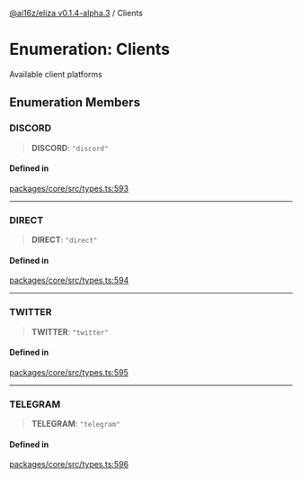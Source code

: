 [@ai16z/eliza v0.1.4-alpha.3](../index.md) / Clients

# Enumeration: Clients

Available client platforms

## Enumeration Members

### DISCORD

> **DISCORD**: `"discord"`

#### Defined in

[packages/core/src/types.ts:593](https://github.com/dreaminglucid/Eliza/blob/main/packages/core/src/types.ts#L593)

***

### DIRECT

> **DIRECT**: `"direct"`

#### Defined in

[packages/core/src/types.ts:594](https://github.com/dreaminglucid/Eliza/blob/main/packages/core/src/types.ts#L594)

***

### TWITTER

> **TWITTER**: `"twitter"`

#### Defined in

[packages/core/src/types.ts:595](https://github.com/dreaminglucid/Eliza/blob/main/packages/core/src/types.ts#L595)

***

### TELEGRAM

> **TELEGRAM**: `"telegram"`

#### Defined in

[packages/core/src/types.ts:596](https://github.com/dreaminglucid/Eliza/blob/main/packages/core/src/types.ts#L596)
